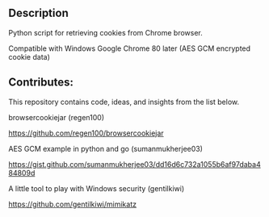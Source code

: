 ## Description
Python script for retrieving cookies from Chrome browser.

Compatible with Windows Google Chrome 80 later (AES GCM encrypted cookie data)


## Contributes:

This repository contains code, ideas, and insights from the list below.

browsercookiejar (regen100)

https://github.com/regen100/browsercookiejar


AES GCM example in python and go (sumanmukherjee03)

https://gist.github.com/sumanmukherjee03/dd16d6c732a1055b6af97daba484809d


A little tool to play with Windows security (gentilkiwi)

https://github.com/gentilkiwi/mimikatz